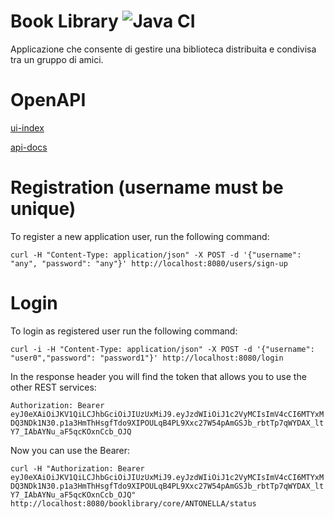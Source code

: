 # Book Library ![Java CI](https://github.com/vincenzofiore/ex1-library/workflows/Java%20CI/badge.svg?branch=main)
Applicazione che consente di gestire una biblioteca distribuita e condivisa tra un gruppo di amici.

# OpenAPI
[ui-index](http://localhost:8080/swagger-ui/index.html)

[api-docs](http://localhost:8080/v3/api-docs)

# Registration (username must be unique)
To register a new application user, run the following command:

`curl -H "Content-Type: application/json" -X POST -d '{"username": "any", "password": "any"}' http://localhost:8080/users/sign-up`

# Login
To login as registered user run the following command:

`curl -i -H "Content-Type: application/json" -X POST -d '{"username": "user0","password": "password1"}' http://localhost:8080/login`

In the response header you will find the token that allows you to use the other REST services: 

`Authorization: Bearer eyJ0eXAiOiJKV1QiLCJhbGciOiJIUzUxMiJ9.eyJzdWIiOiJ1c2VyMCIsImV4cCI6MTYxMDQ3NDk1N30.p1a3HmThHsgfTdo9XIPOULqB4PL9Xxc27W54pAmGSJb_rbtTp7qWYDAX_ltY7_IAbAYNu_aF5qcKOxnCcb_OJQ`

Now you can use the Bearer:

`curl -H "Authorization: Bearer eyJ0eXAiOiJKV1QiLCJhbGciOiJIUzUxMiJ9.eyJzdWIiOiJ1c2VyMCIsImV4cCI6MTYxMDQ3NDk1N30.p1a3HmThHsgfTdo9XIPOULqB4PL9Xxc27W54pAmGSJb_rbtTp7qWYDAX_ltY7_IAbAYNu_aF5qcKOxnCcb_OJQ" http://localhost:8080/booklibrary/core/ANTONELLA/status`


